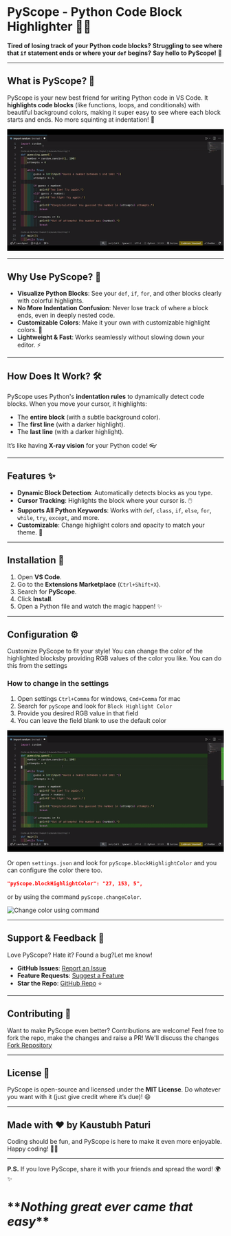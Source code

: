 # PyScope - Python Code Block Highlighter 🎨🐍

**Tired of losing track of your Python code blocks?**
**Struggling to see where that `if` statement ends or where your `def` begins?**
**Say hello to PyScope!** 🚀

---

## What is PyScope? 🤔

PyScope is your new best friend for writing Python code in VS Code. It **highlights code blocks** (like functions, loops, and conditionals) with beautiful background colors, making it super easy to see where each block starts and ends. No more squinting at indentation! 👀

![PyScope Walkthru](./images/samples/walk-thru.gif)

---

## Why Use PyScope? 🌟

- **Visualize Python Blocks**: See your `def`, `if`, `for`, and other blocks clearly with colorful highlights.
- **No More Indentation Confusion**: Never lose track of where a block ends, even in deeply nested code.
- **Customizable Colors**: Make it your own with customizable highlight colors. 🎨
- **Lightweight & Fast**: Works seamlessly without slowing down your editor. ⚡

---

## How Does It Work? 🛠️

PyScope uses Python's **indentation rules** to dynamically detect code blocks. When you move your cursor, it highlights:

- The **entire block** (with a subtle background color).
- The **first line** (with a darker highlight).
- The **last line** (with a darker highlight).

It’s like having **X-ray vision** for your Python code! 👓

---

## Features ✨

- **Dynamic Block Detection**: Automatically detects blocks as you type.
- **Cursor Tracking**: Highlights the block where your cursor is. 🖱️
- **Supports All Python Keywords**: Works with `def`, `class`, `if`, `else`, `for`, `while`, `try`, `except`, and more.
- **Customizable**: Change highlight colors and opacity to match your theme. 🎨

---

## Installation 🚀

1. Open **VS Code**.
2. Go to the **Extensions Marketplace** (`Ctrl+Shift+X`).
3. Search for **PyScope**.
4. Click **Install**.
5. Open a Python file and watch the magic happen! ✨

---

## Configuration ⚙️

Customize PyScope to fit your style!
You can change the color of the highlighted blocksby providing RGB values of the color you like. You can do this from the settings

### How to change in the settings

1. Open settings `Ctrl+Comma` for windows, `Cmd+Comma` for mac
2. Search for `pyScope` and look for `Block Highlight Color`
3. Provide you desired RGB value in that field
4. You can leave the field blank to use the default color

![Change color from settings](./images/samples/settings-color-change.gif)

Or open `settings.json` and look for `pyScope.blockHighlightColor` and you can configure the color there too.

```json
"pyScope.blockHighlightColor": "27, 153, 5",
```

or by using the command `pyScope.changeColor`.

![Change color using command](./images/samples/cmd-color-change.gif)

---

## Support & Feedback 💬

Love PyScope? Hate it? Found a bug?Let me know!

- **GitHub Issues**: [Report an Issue](https://github.com/pasturikaustubh/py-scope/issues)
- **Feature Requests**: [Suggest a Feature](https://github.com/pasturikaustubh/py-scope/discussions)
- **Star the Repo**: [GitHub Repo](https://github.com/pasturikaustubh/py-scope) ⭐

---

## Contributing 🤝

Want to make PyScope even better? Contributions are welcome!
Feel free to fork the repo, make the changes and raise a PR! We'll discuss the changes
[Fork Repository](https://github.com/paturikaustubh/py-scope/fork)

---

## License 📜

PyScope is open-source and licensed under the **MIT License**.
Do whatever you want with it (just give credit where it’s due)! 😄

---

## Made with ❤️ by Kaustubh Paturi

Coding should be fun, and PyScope is here to make it even more enjoyable.
Happy coding! 🎉🐍

---

**P.S.** If you love PyScope, share it with your friends and spread the word! 🌍✨

# \***\*_Nothing great ever came that easy_\*\***
